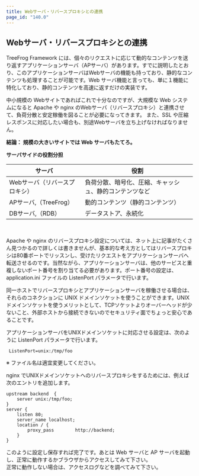 ```yaml
---
title: Webサーバ・リバースプロキシとの連携
page_id: "140.0"
---
```


## Webサーバ・リバースプロキシとの連携

TreeFrog Framework には、個々のリクエストに応じて動的なコンテンツを送り返すアプリケーションサーバ（APサーバ）があります。すでに説明したとおり、このアプリケーションサーバはWebサーバの機能も持っており、静的なコンテンツも処理することが可能です。Web サーバ機能と言っても、単に１機能に特化しており、静的コンテンツを高速に返すだけの実装です。

中小規模の Webサイトであればこれで十分なのですが、大規模な Web システムになると Apache や nginx のWebサーバ（リバースプロキシ）と連携させて、負荷分散と安定稼働を図ることが必要になってきます。
また、SSL や圧縮レスポンスに対応したい場合も、別途Webサーバを立ち上げなければなりません。

**結論：  規模の大きいサイトでは Web サーバもたてろ。**
 
<div class="center aligned">

**サーバサイドの役割分担**

</div>

<div class="table-div">

| サーバ                        | 役割                                                   |
|-------------------------------|--------------------------------------------------------|
| Webサーバ（リバースプロキシ） | 負荷分散、暗号化、圧縮、キャッシュ、静的コンテンツなど |
| APサーバ,（TreeFrog）         | 動的コンテンツ（静的コンテンツ）                       |
| DBサーバ,（RDB）              | データストア、永続化                                   |
 
</div><br>

Apache や nginx のリバースプロキシ設定については、ネット上に記事がたくさん見つかるので詳しくは書きませんが、基本的な考え方としてはリバースプロキシは80番ポートでリッスンし、受けたリクエストをアプリケーションサーバへ転送させるのです。当然ながら、アプリケーションサーバは、他のサービスと重複しないポート番号を割り当てる必要があります。ポート番号の設定は、application.ini ファイルの ListenPort パラメータで行います。

同一ホストでリバースプロキシとアプリケーションサーバを稼働させる場合は、それらのコネクションに UNIX ドメインソケットを使うことができます。UNIX ドメインソケットを使うメリットとして、TCPソケットよりオーバーヘッドが少ないこと、外部ホストから接続できないのでセキュリティ面でちょっと安心であることです。

アプリケーションサーバをUNIXドメインソケットに対応させる設定は、次のように ListenPort パラメータで行います。

```
 ListenPort=unix:/tmp/foo
```

※ ファイル名は適宜変更してください。
 
nginx でUNIXドメインソケットへのリバースプロキシをするためには、例えば次のエントリを追加します。

```
upstream backend  {
    server unix:/tmp/foo;
}
server {
    listen 80;
    server_name localhost;
    location / {
        proxy_pass        http://backend;
    }
}
```

このように設定し保存すれば完了です。あとは Web サーバと AP サーバを起動し、正常に動作するかブラウザからアクセスしてみて下さい。<br>
正常に動作しない場合は、アクセスログなどを調べてみて下さい。